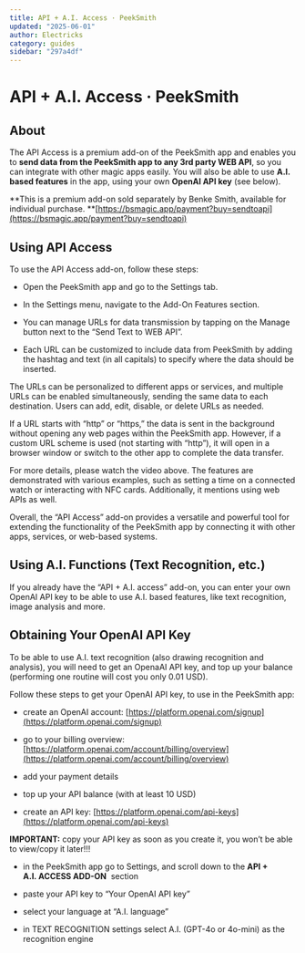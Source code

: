 ```yaml
---
title: API + A.I. Access · PeekSmith
updated: "2025-06-01"
author: Electricks
category: guides
sidebar: "297a4df"
---
```


# API + A.I. Access · PeekSmith

## About

 
 
 
 
 The API Access is a premium add-on of the PeekSmith app and enables you to **send data from the PeekSmith app to any 3rd party WEB API**, so you can integrate with other magic apps easily. You will also be able to use **A.I. based features** in the app, using your own **OpenAI API key** (see below).

**This is a premium add-on sold separately by Benke Smith, available for individual purchase.
**[https://bsmagic.app/payment?buy=sendtoapi](https://bsmagic.app/payment?buy=sendtoapi)

 
 
 
 
 ## Using API Access

 
 
 
 
 To use the API Access add-on, follow these steps:

- Open the PeekSmith app and go to the Settings tab.

- In the Settings menu, navigate to the Add-On Features section.

- You can manage URLs for data transmission by tapping on the Manage button next to the “Send Text to WEB API”.

- Each URL can be customized to include data from PeekSmith by adding the hashtag and text (in all capitals) to specify where the data should be inserted.

The URLs can be personalized to different apps or services, and multiple URLs can be enabled simultaneously, sending the same data to each destination. Users can add, edit, disable, or delete URLs as needed.

If a URL starts with “http” or “https,” the data is sent in the background without opening any web pages within the PeekSmith app. However, if a custom URL scheme is used (not starting with “http”), it will open in a browser window or switch to the other app to complete the data transfer.

For more details, please watch the video above. The features are demonstrated with various examples, such as setting a time on a connected watch or interacting with NFC cards. Additionally, it mentions using web APIs as well.

Overall, the “API Access” add-on provides a versatile and powerful tool for extending the functionality of the PeekSmith app by connecting it with other apps, services, or web-based systems.

 
 
 
 
 
 
 
 
 
 
 ## Using A.I. Functions (Text Recognition, etc.)

 
 
 
 
 If you already have the “API + A.I. access” add-on, you can enter your own OpenAI API key to be able to use A.I. based features, like text recognition, image analysis and more.

 
 
 
 
 
 
 
 
 
 
 
 
 
 
 
 
 
 
 ## Obtaining Your OpenAI API Key

 
 
 
 
 To be able to use A.I. text recognition (also drawing recognition and analysis), you will need to get an OpenaAI API key, and top up your balance (performing one routine will cost you only 0.01 USD).

Follow these steps to get your OpenAI API key, to use in the PeekSmith app:

- create an OpenAI account:
[https://platform.openai.com/signup](https://platform.openai.com/signup)

- go to your billing overview:
[https://platform.openai.com/account/billing/overview](https://platform.openai.com/account/billing/overview)

- add your payment details

- top up your API balance (with at least 10 USD)

- create an API key:
[https://platform.openai.com/api-keys](https://platform.openai.com/api-keys)

**IMPORTANT:** copy your API key as soon as you create it, you won’t be able to view/copy it later!!!

- in the PeekSmith app go to Settings, and scroll down to the **API + A.I. ACCESS ADD-ON**  section

- paste your API key to “Your OpenAI API key”

- select your language at “A.I. language”

- in TEXT RECOGNITION settings select A.I. (GPT-4o or 4o-mini) as the recognition engine